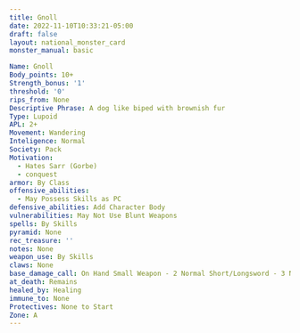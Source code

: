 ```yaml
---
title: Gnoll
date: 2022-11-10T10:33:21-05:00
draft: false
layout: national_monster_card
monster_manual: basic

Name: Gnoll
Body_points: 10+
Strength_bonus: '1'
threshold: '0'
rips_from: None
Descriptive Phrase: A dog like biped with brownish fur
Type: Lupoid
APL: 2+
Movement: Wandering
Inteligence: Normal
Society: Pack
Motivation: 
  - Hates Sarr (Gorbe)
  - conquest
armor: By Class
offensive_abilities: 
  - May Possess Skills as PC
defensive_abilities: Add Character Body
vulnerabilities: May Not Use Blunt Weapons
spells: By Skills
pyramid: None
rec_treasure: ''
notes: None
weapon_use: By Skills
claws: None
base_damage_call: On Hand Small Weapon - 2 Normal Short/Longsword - 3 Normal Two Handed - 5 Normal
at_death: Remains
healed_by: Healing
immune_to: None
Protectives: None to Start
Zone: A
---
```



